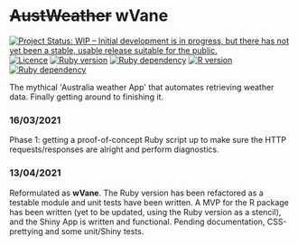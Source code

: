 # ~~AustWeather~~ wVane
<!-- badges: start -->
[![Project Status: WIP – Initial development is in progress, but there has not yet been a stable, usable release suitable for the public.](https://www.repostatus.org/badges/latest/wip.svg)](https://www.repostatus.org/#wip)
[![Licence](https://img.shields.io/github/license/mashape/apistatus.svg)](http://choosealicense.com/licenses/mit/)
[![Ruby version](https://img.shields.io/badge/wvane.rb%20version-1.1.0-ef6666.svg)](/wvane.rb)
[![Ruby dependency](https://img.shields.io/badge/Ruby%3E%3D-2.6.6-ef6666.svg)](https://www.ruby-lang.org/)
[![R version](https://img.shields.io/badge/wvane.R%20version-1.1.0-80b6ff.svg)](/wvane.R)
[![Ruby dependency](https://img.shields.io/badge/R%3E%3D-4.0.0-80b6ff.svg)](https://cran.r-project.org/)
<!-- badges: end -->

The mythical 'Australia weather App' that automates retrieving weather data. Finally getting around to finishing it.

### 16/03/2021
Phase 1: getting a proof-of-concept Ruby script up to make sure the HTTP requests/responses are alright and perform diagnostics.

### 13/04/2021
Reformulated as **wVane**. The Ruby version has been refactored as a testable module and unit tests have been written. A MVP for the R package has been written (yet to be updated, using the Ruby version as a stencil), and the Shiny App is written and functional. Pending documentation, CSS-prettying and some unit/Shiny tests.

